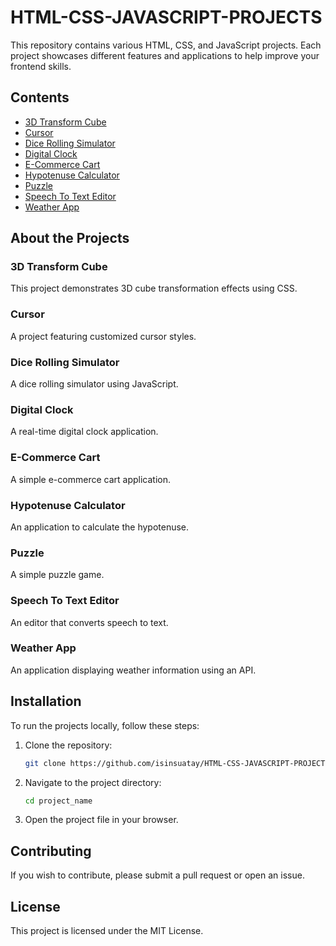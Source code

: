 # HTML-CSS-JAVASCRIPT-PROJECTS

This repository contains various HTML, CSS, and JavaScript projects. Each project showcases different features and applications to help improve your frontend skills.

## Contents

- [3D Transform Cube](./3D%20Transform%20Cube)
- [Cursor](./Cursor)
- [Dice Rolling Simulator](./Dice%20Rolling%20Simulator)
- [Digital Clock](./Digital%20Clock)
- [E-Commerce Cart](./E-Commerce%20Cart)
- [Hypotenuse Calculator](./Hypotenuse%20Calculator)
- [Puzzle](./Puzzle)
- [Speech To Text Editor](./Speech%20To%20Text%20Editor)
- [Weather App](./Weather%20App)

## About the Projects

### 3D Transform Cube
This project demonstrates 3D cube transformation effects using CSS.

### Cursor
A project featuring customized cursor styles.

### Dice Rolling Simulator
A dice rolling simulator using JavaScript.

### Digital Clock
A real-time digital clock application.

### E-Commerce Cart
A simple e-commerce cart application.

### Hypotenuse Calculator
An application to calculate the hypotenuse.

### Puzzle
A simple puzzle game.

### Speech To Text Editor
An editor that converts speech to text.

### Weather App
An application displaying weather information using an API.

## Installation

To run the projects locally, follow these steps:

1. Clone the repository:
    ```sh
    git clone https://github.com/isinsuatay/HTML-CSS-JAVASCRIPT-PROJECTS.git
    ```
2. Navigate to the project directory:
    ```sh
    cd project_name
    ```
3. Open the project file in your browser.

## Contributing

If you wish to contribute, please submit a pull request or open an issue.

## License

This project is licensed under the MIT License.
